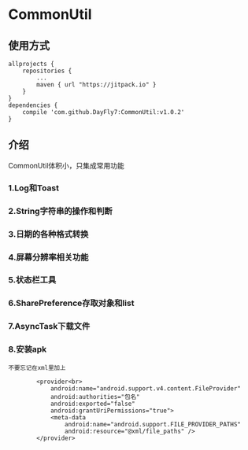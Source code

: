 # CommonUtil
## 使用方式<br>
```
allprojects {
    repositories {
        ...
        maven { url "https://jitpack.io" }
    }
}
dependencies {
    compile 'com.github.DayFly7:CommonUtil:v1.0.2'
}
```
## 介绍<br>
CommonUtil体积小，只集成常用功能<br>
### 1.Log和Toast <br>
### 2.String字符串的操作和判断
### 3.日期的各种格式转换
### 4.屏幕分辨率相关功能
### 5.状态栏工具
### 6.SharePreference存取对象和list
### 7.AsyncTask下载文件
### 8.安装apk
    不要忘记在xml里加上
```
        <provider<br>
            android:name="android.support.v4.content.FileProvider"
            android:authorities="包名"
            android:exported="false"
            android:grantUriPermissions="true">
            <meta-data
                android:name="android.support.FILE_PROVIDER_PATHS"
                android:resource="@xml/file_paths" />
        </provider>
```
